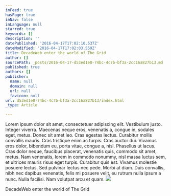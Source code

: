 ```yaml
---
inFeed: true
hasPage: true
inNav: false
inLanguage: null
starred: true
keywords: []
description: ''
datePublished: '2016-04-17T17:02:10.537Z'
dateModified: '2016-04-17T17:02:03.559Z'
title: DecadeWeb enter the world of The Grid
author: []
sourcePath: _posts/2016-04-17-d53ed1e0-74bc-4c7b-bf3a-2cc16a827b13.md
published: true
authors: []
publisher:
  name: null
  domain: null
  url: null
  favicon: null
url: d53ed1e0-74bc-4c7b-bf3a-2cc16a827b13/index.html
_type: Article

---
```

Lorem ipsum dolor sit amet, consectetuer adipiscing elit. Vestibulum justo. Integer viverra. Maecenas neque eros, venenatis a, congue in, sodales eget, metus. Donec sit amet leo. Cras egestas lectus. Curabitur mollis convallis mauris. Cras tristique enim ac turpis. Cras auctor dui. Vivamus eros dolor, bibendum eu, porta vitae, congue a, nisl. Phasellus ut lacus. Cras dolor neque, faucibus placerat, venenatis quis, commodo sit amet, metus. Nam venenatis, lorem in commodo nonummy, nisl massa luctus sem, et ultrices mauris risus eget turpis. Curabitur quis est. Vivamus molestie posuere lectus. Sed pulvinar lectus nec pede. Morbi at diam. Duis convallis, nibh nec dapibus venenatis, felis mi posuere velit, eu rutrum nulla ipsum a nunc. Nulla facilisi. Nam volutpat arcu et quam. ![](https://s3-us-west-2.amazonaws.com/the-grid-img/p/67825478c4f46451187d9a7015365b946885d2fb.jpg)

DecadeWeb enter the world of The Grid